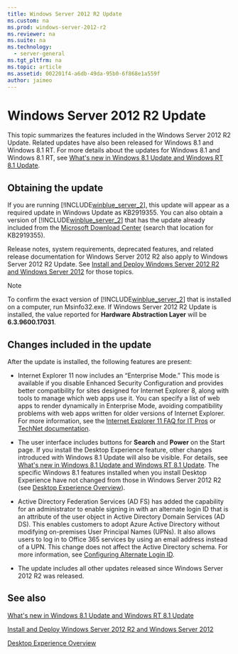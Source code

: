 ```yaml
---
title: Windows Server 2012 R2 Update
ms.custom: na
ms.prod: windows-server-2012-r2
ms.reviewer: na
ms.suite: na
ms.technology: 
  - server-general
ms.tgt_pltfrm: na
ms.topic: article
ms.assetid: 002201f4-a6db-49da-95b0-6f868e1a559f
author: jaimeo
---
```

# Windows Server 2012 R2 Update
This topic summarizes the features included in the Windows Server 2012 R2 Update. Related updates have also been released for Windows 8.1 and Windows 8.1 RT. For more details about the updates for Windows 8.1 and Windows 8.1 RT, see [What's new in Windows 8.1 Update and Windows RT 8.1 Update](http://go.microsoft.com/fwlink/p/?LinkId=395010).  
  
## Obtaining the update  
If you are running [!INCLUDE[winblue_server_2](../Token/winblue_server_2_md.md)], this update will appear as a required update in Windows Update as KB2919355. You can also obtain a version of [!INCLUDE[winblue_server_2](../Token/winblue_server_2_md.md)] that has the update already included from the [Microsoft Download Center](http://download.microsoft.com) \(search that location for KB2919355\).  
  
Release notes, system requirements, deprecated features, and related release documentation for Windows Server 2012 R2 also apply to Windows Server 2012 R2 Update. See [Install and Deploy Windows Server 2012 R2 and Windows Server 2012](http://technet.microsoft.com/library/hh831620.aspx) for those topics.  
  
> [!NOTE]  
> To confirm the exact version of [!INCLUDE[winblue_server_2](../Token/winblue_server_2_md.md)] that is installed on a computer, run Msinfo32.exe. If Windows Server 2012 R2 Update is installed, the value reported for **Hardware Abstraction Layer** will be **6.3.9600.17031**.  
  
## Changes included in the update  
After the update is installed, the following features are present:  
  
-   Internet Explorer 11 now includes an “Enterprise Mode.” This mode is available if you disable Enhanced Security Configuration and provides better compatibility for sites designed for Internet Explorer 8, along with tools to manage which web apps use it. You can specify a list of web apps to render dynamically in Enterprise Mode, avoiding compatibility problems with web apps written for older versions of Internet Explorer. For more information, see the [Internet Explorer 11 FAQ for IT Pros](http://technet.microsoft.com/library/dn268945.aspx) or [TechNet documentation](http://technet.microsoft.com/library/dn640687.aspx).  
  
-   The user interface includes buttons for **Search** and **Power** on the Start page. If you install the Desktop Experience feature, other changes introduced with Windows 8.1 Update will also be visible. For details, see [What's new in Windows 8.1 Update and Windows RT 8.1 Update](http://go.microsoft.com/fwlink/p/?LinkId=395010). The specific Windows 8.1 features installed when you install Desktop Experience have not changed from those in Windows Server 2012 R2 \(see [Desktop Experience Overview](http://technet.microsoft.com/library/dn609826.aspx)\).  
  
-   Active Directory Federation Services \(AD FS\) has added the capability for an administrator to enable signing in with an alternate login ID that is an attribute of the user object in Active Directory Domain Services \(AD DS\). This enables customers to adopt Azure Active Directory without modifying on\-premises User Principal Names \(UPNs\). It also allows users to log in to Office 365 services by using an email address instead of a UPN. This change does not affect the Active Directory schema. For more information, see [Configuring Alternate Login ID](http://go.microsoft.com/fwlink/?LinkID=394192).  
  
-   The update includes all other updates released since Windows Server 2012 R2 was released.  
  
## See also  
[What's new in Windows 8.1 Update and Windows RT 8.1 Update](http://go.microsoft.com/fwlink/p/?LinkId=395010)  
  
[Install and Deploy Windows Server 2012 R2 and Windows Server 2012](http://technet.microsoft.com/library/hh831620.aspx)  
  
[Desktop Experience Overview](http://technet.microsoft.com/library/dn609826.aspx)  
  
